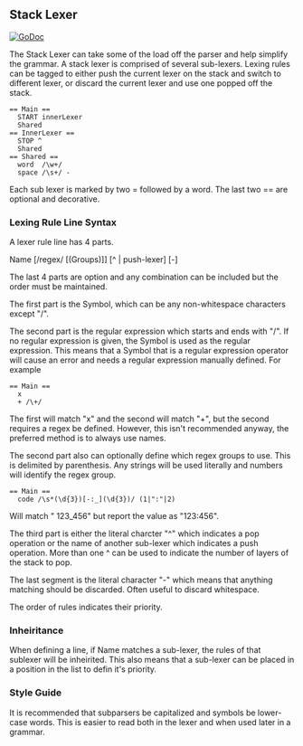 ## Stack Lexer
[![GoDoc](https://godoc.org/github.com/AdamColton/parlex/lexer/stacklexer?status.svg)](https://godoc.org/github.com/AdamColton/parlex/lexer/stacklexer)

The Stack Lexer can take some of the load off the parser and help simplify the
grammar. A stack lexer is comprised of several sub-lexers. Lexing rules can be
tagged to either push the current lexer on the stack and switch to different
lexer, or discard the current lexer and use one popped off the stack.

``` Sample Stack Lexer
== Main ==
  START innerLexer
  Shared
== InnerLexer ==
  STOP ^
  Shared
== Shared ==
  word  /\w+/
  space /\s+/ -
```

Each sub lexer is marked by two = followed by a word. The last two == are
optional and decorative.

### Lexing Rule Line Syntax
A lexer rule line has 4 parts.

  Name [/regex/ [(Groups)]] [^ | push-lexer] [-]

The last 4 parts are option and any combination can be included but the order
must be maintained.

The first part is the Symbol, which can be any non-whitespace characters except
"/".

The second part is the regular expression which starts and ends with "/". If no
regular expression is given, the Symbol is used as the regular expression. This
means that a Symbol that is a regular expression operator will cause an error
and needs a regular expression manually defined. For example

```
== Main ==
  x
  + /\+/
```
The first will match "x" and the second will match "+", but the second requires
a regex be defined. However, this isn't recommended anyway, the preferred method
is to always use names.

The second part also can optionally define which regex groups to use. This is
delimited by parenthesis. Any strings will be used literally and numbers will
identify the regex group.
```
== Main ==
  code /\s*(\d{3})[-:_](\d{3})/ (1|":"|2)
```

Will match "  123_456" but report the value as "123:456".

The third part is either the literal charcter "^" which indicates a pop
operation or the name of another sub-lexer which indicates a push operation.
More than one ^ can be used to indicate the number of layers of the stack to
pop.

The last segment is the literal character "-" which means that anything matching
should be discarded. Often useful to discard whitespace.

The order of rules indicates their priority.

### Inheiritance
When defining a line, if Name matches a sub-lexer, the rules of that sublexer
will be inheirited. This also means that a sub-lexer can be placed in a position
in the list to defin it's priority.

### Style Guide
It is recommended that subparsers be capitalized and symbols be lower-case
words. This is easier to read both in the lexer and when used later in a
grammar.